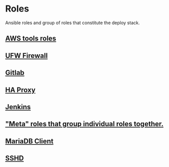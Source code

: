# Roles
Ansible roles and group of roles that constitute the deploy stack.
<!--TOC-->
## [AWS tools roles](aws/README.md)
## [UFW Firewall](firewall/README.md)

## [Gitlab](gitlab/README.md)

## [HA Proxy](haproxy/README.md)

## [Jenkins](jenkins/README.md)

## ["Meta" roles that group individual roles together.](meta/README.md)

## [MariaDB Client](mysql_client/README.md)
## [SSHD](ssh_server/README.md)

<!--ENDTOC-->
